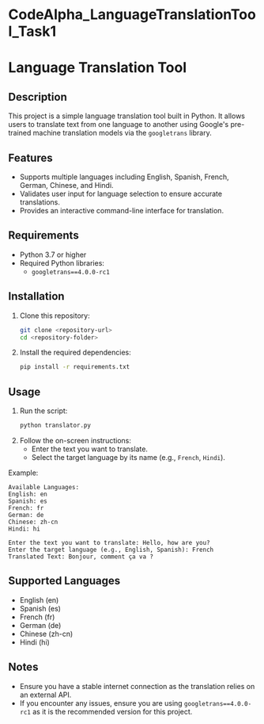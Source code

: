# CodeAlpha_LanguageTranslationTool_Task1

# Language Translation Tool

## Description
This project is a simple language translation tool built in Python. It allows users to translate text from one language to another using Google's pre-trained machine translation models via the `googletrans` library.

## Features
- Supports multiple languages including English, Spanish, French, German, Chinese, and Hindi.
- Validates user input for language selection to ensure accurate translations.
- Provides an interactive command-line interface for translation.

## Requirements
- Python 3.7 or higher
- Required Python libraries:
  - `googletrans==4.0.0-rc1`

## Installation
1. Clone this repository:
   ```bash
   git clone <repository-url>
   cd <repository-folder>
   ```
2. Install the required dependencies:
   ```bash
   pip install -r requirements.txt
   ```

## Usage
1. Run the script:
   ```bash
   python translator.py
   ```
2. Follow the on-screen instructions:
   - Enter the text you want to translate.
   - Select the target language by its name (e.g., `French`, `Hindi`).

Example:
```
Available Languages:
English: en
Spanish: es
French: fr
German: de
Chinese: zh-cn
Hindi: hi

Enter the text you want to translate: Hello, how are you?
Enter the target language (e.g., English, Spanish): French
Translated Text: Bonjour, comment ça va ?
```

## Supported Languages
- English (en)
- Spanish (es)
- French (fr)
- German (de)
- Chinese (zh-cn)
- Hindi (hi)

## Notes
- Ensure you have a stable internet connection as the translation relies on an external API.
- If you encounter any issues, ensure you are using `googletrans==4.0.0-rc1` as it is the recommended version for this project.


